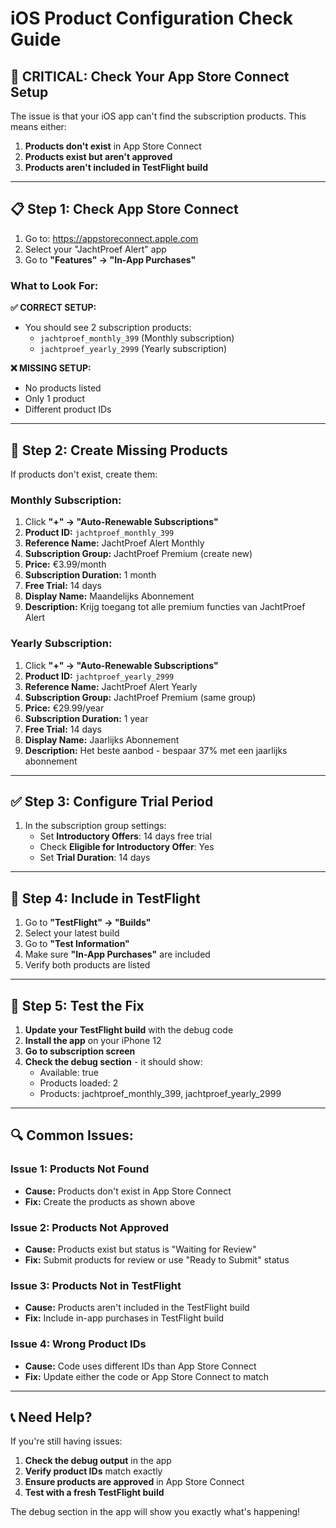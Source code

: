 # iOS Product Configuration Check Guide

## 🚨 **CRITICAL: Check Your App Store Connect Setup**

The issue is that your iOS app can't find the subscription products. This means either:

1. **Products don't exist** in App Store Connect
2. **Products exist but aren't approved**
3. **Products aren't included in TestFlight build**

---

## 📋 **Step 1: Check App Store Connect**

1. Go to: https://appstoreconnect.apple.com
2. Select your "JachtProef Alert" app
3. Go to **"Features" → "In-App Purchases"**

### **What to Look For:**

**✅ CORRECT SETUP:**
- You should see 2 subscription products:
  - `jachtproef_monthly_399` (Monthly subscription)
  - `jachtproef_yearly_2999` (Yearly subscription)

**❌ MISSING SETUP:**
- No products listed
- Only 1 product
- Different product IDs

---

## 🔧 **Step 2: Create Missing Products**

If products don't exist, create them:

### **Monthly Subscription:**
1. Click **"+" → "Auto-Renewable Subscriptions"**
2. **Product ID:** `jachtproef_monthly_399`
3. **Reference Name:** JachtProef Alert Monthly
4. **Subscription Group:** JachtProef Premium (create new)
5. **Price:** €3.99/month
6. **Subscription Duration:** 1 month
7. **Free Trial:** 14 days
8. **Display Name:** Maandelijks Abonnement
9. **Description:** Krijg toegang tot alle premium functies van JachtProef Alert

### **Yearly Subscription:**
1. Click **"+" → "Auto-Renewable Subscriptions"**
2. **Product ID:** `jachtproef_yearly_2999`
3. **Reference Name:** JachtProef Alert Yearly
4. **Subscription Group:** JachtProef Premium (same group)
5. **Price:** €29.99/year
6. **Subscription Duration:** 1 year
7. **Free Trial:** 14 days
8. **Display Name:** Jaarlijks Abonnement
9. **Description:** Het beste aanbod - bespaar 37% met een jaarlijks abonnement

---

## ✅ **Step 3: Configure Trial Period**

1. In the subscription group settings:
   - Set **Introductory Offers**: 14 days free trial
   - Check **Eligible for Introductory Offer**: Yes
   - Set **Trial Duration**: 14 days

---

## 📱 **Step 4: Include in TestFlight**

1. Go to **"TestFlight" → "Builds"**
2. Select your latest build
3. Go to **"Test Information"**
4. Make sure **"In-App Purchases"** are included
5. Verify both products are listed

---

## 🧪 **Step 5: Test the Fix**

1. **Update your TestFlight build** with the debug code
2. **Install the app** on your iPhone 12
3. **Go to subscription screen**
4. **Check the debug section** - it should show:
   - Available: true
   - Products loaded: 2
   - Products: jachtproef_monthly_399, jachtproef_yearly_2999

---

## 🔍 **Common Issues:**

### **Issue 1: Products Not Found**
- **Cause:** Products don't exist in App Store Connect
- **Fix:** Create the products as shown above

### **Issue 2: Products Not Approved**
- **Cause:** Products exist but status is "Waiting for Review"
- **Fix:** Submit products for review or use "Ready to Submit" status

### **Issue 3: Products Not in TestFlight**
- **Cause:** Products aren't included in the TestFlight build
- **Fix:** Include in-app purchases in TestFlight build

### **Issue 4: Wrong Product IDs**
- **Cause:** Code uses different IDs than App Store Connect
- **Fix:** Update either the code or App Store Connect to match

---

## 📞 **Need Help?**

If you're still having issues:

1. **Check the debug output** in the app
2. **Verify product IDs** match exactly
3. **Ensure products are approved** in App Store Connect
4. **Test with a fresh TestFlight build**

The debug section in the app will show you exactly what's happening! 